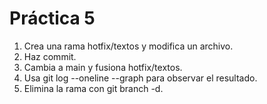 # Práctica 5

1. Crea una rama hotfix/textos y modifica un archivo.
2. Haz commit.
3. Cambia a main y fusiona hotfix/textos.
4. Usa git log --oneline --graph para observar el resultado.
5. Elimina la rama con git branch -d.